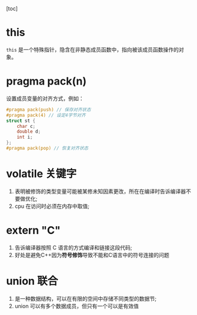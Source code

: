 [toc]

# this
`this` 是一个特殊指针，隐含在非静态成员函数中，指向被该成员函数操作的对象。  
# pragma pack(n)
设置成员变量的对齐方式，例如：  
```c++
#pragma pack(push) // 保存对齐状态
#pragma pack(4) // 设定4字节对齐
struct st {
    char c;
    double d;
    int i;
};
#pragma pack(pop) // 恢复对齐状态
```
# volatile 关键字
1. 表明被修饰的类型变量可能被某修未知因素更改，所在在编译时告诉编译器不要做优化;  
2. cpu 在访问时必须在内存中取值;  
# extern "C"
1. 告诉编译器按照 C 语言的方式编译和链接这段代码;  
2. 好处是避免C++因为**符号修饰**导致不能和C语言中的符号连接的问题
# union 联合
1. 是一种数据结构，可以在有限的空间中存储不同类型的数据节;  
2. union 可以有多个数据成员，但只有一个可以是有效值
